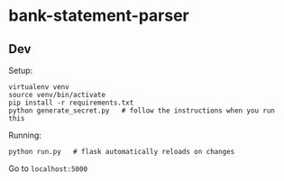 # bank-statement-parser

Dev
---

Setup:

    virtualenv venv
    source venv/bin/activate
    pip install -r requirements.txt
    python generate_secret.py   # follow the instructions when you run this

Running:

    python run.py   # flask automatically reloads on changes

Go to  `localhost:5000`
